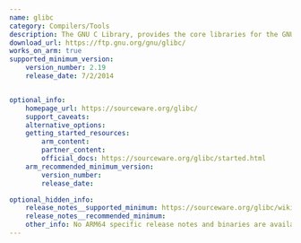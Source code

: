 ```yaml
---
name: glibc
category: Compilers/Tools
description: The GNU C Library, provides the core libraries for the GNU system and GNU/Linux systems, as well as many other systems that use Linux as the kernel.
download_url: https://ftp.gnu.org/gnu/glibc/
works_on_arm: true
supported_minimum_version:
    version_number: 2.19
    release_date: 7/2/2014


optional_info:
    homepage_url: https://sourceware.org/glibc/
    support_caveats:
    alternative_options:
    getting_started_resources:
        arm_content:
        partner_content:
        official_docs: https://sourceware.org/glibc/started.html
    arm_recommended_minimum_version:
        version_number:
        release_date:

optional_hidden_info:
    release_notes__supported_minimum: https://sourceware.org/glibc/wiki/Release/2.19
    release_notes__recommended_minimum:
    other_info: No ARM64 specific release notes and binaries are available but some builds have been performed for AArch64. Glibc minimum supported version depends on the distros. For example, ubuntu:14.04 has GLIBC v2.19 and ubuntu:16.04 has GLIBC v2.23.
---
```

